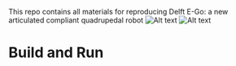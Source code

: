 This repo contains all materials for reproducing Delft E-Go: a new articulated compliant quadrupedal robot
![Alt text](Hardware_CAD/side_view_E_Go.jpg?raw=true "E-Go assembly") 
![Alt text](Hardware_CAD/E_Go_test.png?raw=true "E-Go test")



# **Build and Run**



